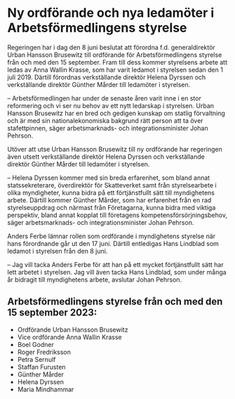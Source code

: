# Ny ordförande och nya ledamöter i Arbetsförmedlingens styrelse

Regeringen har i dag den 8 juni beslutat att förordna f.d. generaldirektör Urban Hansson Brusewitz till ordförande för Arbetsförmedlingens styrelse från och med den 15 september. Fram till dess kommer styrelsens arbete att ledas av Anna Wallin Krasse, som har varit ledamot i styrelsen sedan den 1 juli 2019. Därtill förordnas verkställande direktör Helena Dyrssen och verkställande direktör Günther Mårder till ledamöter i styrelsen.

– Arbetsförmedlingen har under de senaste åren varit inne i en stor reformering och vi ser nu behov av ett nytt ledarskap i styrelsen. Urban Hansson Brusewitz har en bred och gedigen kunskap om statlig förvaltning och är med sin nationalekonomiska bakgrund rätt person att ta över stafettpinnen, säger arbetsmarknads- och integrationsminister Johan Pehrson.

Utöver att utse Urban Hansson Brusewitz till ny ordförande har regeringen även utsett verkställande direktör Helena Dyrssen och verkställande direktör Günther Mårder till ledamöter i styrelsen.

– Helena Dyrssen kommer med sin breda erfarenhet, som bland annat statssekreterare, överdirektör för Skatteverket samt från styrelsearbete i olika myndigheter, kunna bidra på ett förtjänstfullt sätt till myndighetens arbete. Därtill kommer Günther Mårder, som har erfarenhet från en rad styrelseuppdrag och närmast från Företagarna, kunna bidra med viktiga perspektiv, bland annat kopplat till företagens kompetensförsörjningsbehov, säger arbetsmarknads- och integrationsminister Johan Pehrson.

Anders Ferbe lämnar rollen som ordförande i myndighetens styrelse när hans förordnande går ut den 17 juni. Därtill entledigas Hans Lindblad som ledamot i styrelsen från den 8 juni.

– Jag vill tacka Anders Ferbe för att han på ett mycket förtjänstfullt sätt har lett arbetet i styrelsen. Jag vill även tacka Hans Lindblad, som under många år bidragit till myndighetens arbete, avslutar Johan Pehrson.

## Arbetsförmedlingens styrelse från och med den 15 september 2023:

* Ordförande Urban Hansson Brusewitz
* Vice ordförande Anna Wallin Krasse
* Boel Godner
* Roger Fredriksson
* Petra Sernulf
* Staffan Furusten
* Günther Mårder
* Helena Dyrssen
* Maria Mindhammar
